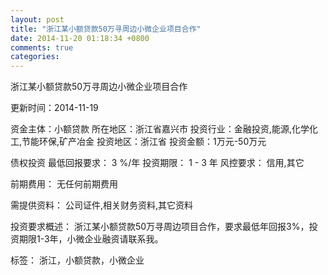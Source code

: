 ```yaml
---
layout: post
title: "浙江某小额贷款50万寻周边小微企业项目合作"
date: 2014-11-20 01:18:34 +0800
comments: true
categories: 
---
```

浙江某小额贷款50万寻周边小微企业项目合作



更新时间：2014-11-19

资金主体：小额贷款
所在地区：浙江省嘉兴市
投资行业：金融投资,能源,化学化工,节能环保,矿产冶金
投资地区：浙江省
投资金额：1万元-50万元

债权投资
最低回报要求：
                            3 %/年
                                                                                投资期限：
                            1 - 3 年
                                                                                                                                        风控要求：
                            信用,其它

前期费用：
无任何前期费用

需提供资料：
公司证件,相关财务资料,其它资料

投资要求概述：
浙江某小额贷款50万寻周边项目合作，要求最低年回报3%，投资期限1-3年，小微企业融资请联系我。

标签：
浙江，小额贷款，小微企业

